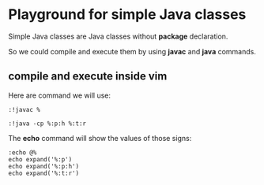 # Playground for simple Java classes

Simple Java classes are Java classes without **package** declaration.

So we could compile and execute them by using **javac** and **java** commands.

## compile and execute inside vim

Here are command we will use:

```vim
:!javac %

:!java -cp %:p:h %:t:r
```

The **echo** command will show the values of those signs:

```vim
:echo @%
echo expand('%:p')
echo expand('%:p:h')
echo expand('%:t:r')
